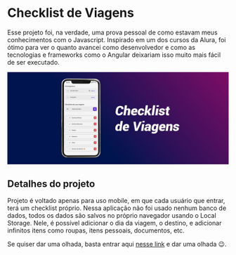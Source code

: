 # Checklist de Viagens

Esse projeto foi, na verdade, uma prova pessoal de como estavam meus conhecimentos com o Javascript. Inspirado em um dos cursos da Alura, foi ótimo para ver o quanto avancei como desenvolvedor e como as tecnologias e frameworks como o Angular deixariam isso muito mais fácil de ser executado. 

<img src="https://raw.githubusercontent.com/dan1el074/dan1el074/main/outros/previw-checklist-viagem/65749.png">

## Detalhes do projeto

Projeto é voltado apenas para uso mobile, em que cada usuário que entrar, terá um checklist próprio. Nessa aplicação não foi usado nenhum banco de dados, todos os dados são salvos no próprio navegador usando o Local Storage.
Nele, é possível adicionar o dia da viagem, o destino, e adicionar infinitos itens como roupas, itens pessoais, documentos, etc.

Se quiser dar uma olhada, basta entrar aqui [nesse link](https://dan1el074.github.io/checklist-viagem/) e dar uma olhada 😉. 
